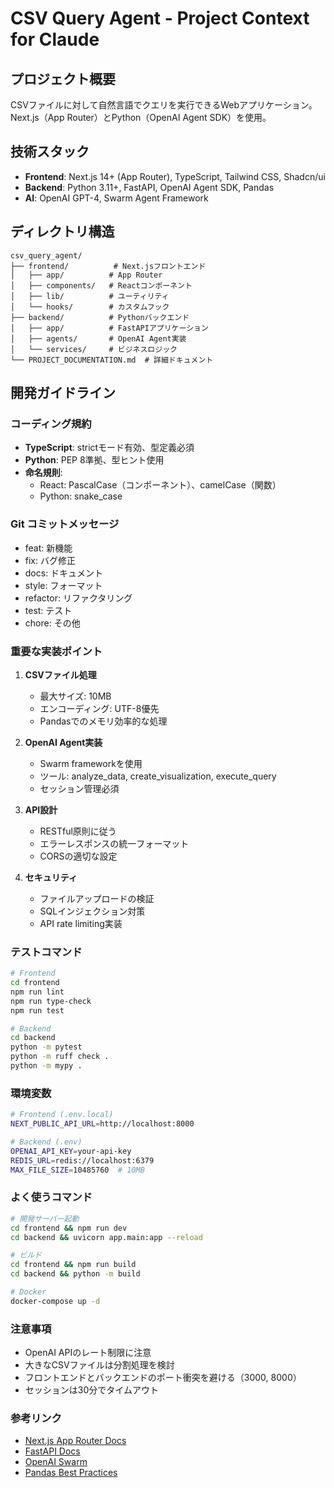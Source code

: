 # CSV Query Agent - Project Context for Claude

## プロジェクト概要
CSVファイルに対して自然言語でクエリを実行できるWebアプリケーション。Next.js（App Router）とPython（OpenAI Agent SDK）を使用。

## 技術スタック
- **Frontend**: Next.js 14+ (App Router), TypeScript, Tailwind CSS, Shadcn/ui
- **Backend**: Python 3.11+, FastAPI, OpenAI Agent SDK, Pandas
- **AI**: OpenAI GPT-4, Swarm Agent Framework

## ディレクトリ構造
```
csv_query_agent/
├── frontend/          # Next.jsフロントエンド
│   ├── app/          # App Router
│   ├── components/   # Reactコンポーネント
│   ├── lib/          # ユーティリティ
│   └── hooks/        # カスタムフック
├── backend/          # Pythonバックエンド
│   ├── app/          # FastAPIアプリケーション
│   ├── agents/       # OpenAI Agent実装
│   └── services/     # ビジネスロジック
└── PROJECT_DOCUMENTATION.md  # 詳細ドキュメント
```

## 開発ガイドライン

### コーディング規約
- **TypeScript**: strictモード有効、型定義必須
- **Python**: PEP 8準拠、型ヒント使用
- **命名規則**: 
  - React: PascalCase（コンポーネント）、camelCase（関数）
  - Python: snake_case

### Git コミットメッセージ
- feat: 新機能
- fix: バグ修正
- docs: ドキュメント
- style: フォーマット
- refactor: リファクタリング
- test: テスト
- chore: その他

### 重要な実装ポイント

1. **CSVファイル処理**
   - 最大サイズ: 10MB
   - エンコーディング: UTF-8優先
   - Pandasでのメモリ効率的な処理

2. **OpenAI Agent実装**
   - Swarm frameworkを使用
   - ツール: analyze_data, create_visualization, execute_query
   - セッション管理必須

3. **API設計**
   - RESTful原則に従う
   - エラーレスポンスの統一フォーマット
   - CORSの適切な設定

4. **セキュリティ**
   - ファイルアップロードの検証
   - SQLインジェクション対策
   - API rate limiting実装

### テストコマンド
```bash
# Frontend
cd frontend
npm run lint
npm run type-check
npm run test

# Backend
cd backend
python -m pytest
python -m ruff check .
python -m mypy .
```

### 環境変数
```bash
# Frontend (.env.local)
NEXT_PUBLIC_API_URL=http://localhost:8000

# Backend (.env)
OPENAI_API_KEY=your-api-key
REDIS_URL=redis://localhost:6379
MAX_FILE_SIZE=10485760  # 10MB
```

### よく使うコマンド
```bash
# 開発サーバー起動
cd frontend && npm run dev
cd backend && uvicorn app.main:app --reload

# ビルド
cd frontend && npm run build
cd backend && python -m build

# Docker
docker-compose up -d
```

### 注意事項
- OpenAI APIのレート制限に注意
- 大きなCSVファイルは分割処理を検討
- フロントエンドとバックエンドのポート衝突を避ける（3000, 8000）
- セッションは30分でタイムアウト

### 参考リンク
- [Next.js App Router Docs](https://nextjs.org/docs/app)
- [FastAPI Docs](https://fastapi.tiangolo.com/)
- [OpenAI Swarm](https://github.com/openai/swarm)
- [Pandas Best Practices](https://pandas.pydata.org/docs/user_guide/best_practices.html)